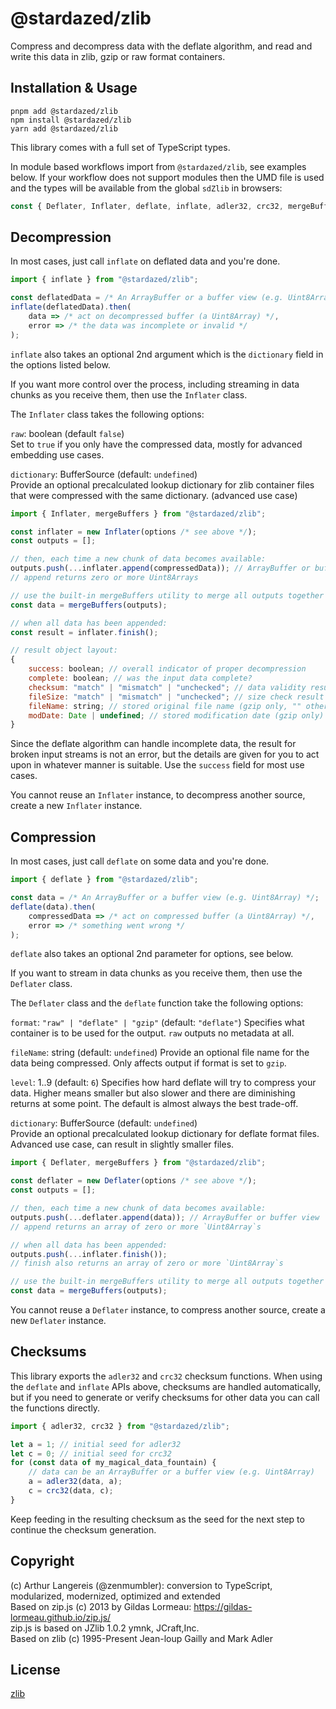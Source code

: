 @stardazed/zlib
===============
Compress and decompress data with the deflate algorithm, and read and
write this data in zlib, gzip or raw format containers.

Installation & Usage
--------------------
```
pnpm add @stardazed/zlib
npm install @stardazed/zlib
yarn add @stardazed/zlib
```

This library comes with a full set of TypeScript types.

In module based workflows import from `@stardazed/zlib`, see examples below.
If your workflow does not support modules then the UMD file is used and
the types will be available from the global `sdZlib` in browsers:

```js
const { Deflater, Inflater, deflate, inflate, adler32, crc32, mergeBuffers } = sdZlib;
```

Decompression
-------------
In most cases, just call `inflate` on deflated data and you're done.

```js
import { inflate } from "@stardazed/zlib";

const deflatedData = /* An ArrayBuffer or a buffer view (e.g. Uint8Array) */;
inflate(deflatedData).then(
	data => /* act on decompressed buffer (a Uint8Array) */,
	error => /* the data was incomplete or invalid */
);
```

`inflate` also takes an optional 2nd argument which is the `dictionary`
field in the options listed below.

If you want more control over the process, including streaming in data chunks
as you receive them, then use the `Inflater` class.

The `Inflater` class takes the following options:

`raw`: boolean (default `false`)<br>
Set to `true` if you only have the compressed data, mostly for advanced
embedding use cases.

`dictionary`: BufferSource (default: `undefined`)<br>
Provide an optional precalculated lookup dictionary for zlib container
files that were compressed with the same dictionary. (advanced use case)

```js
import { Inflater, mergeBuffers } from "@stardazed/zlib";

const inflater = new Inflater(options /* see above */);
const outputs = [];

// then, each time a new chunk of data becomes available:
outputs.push(...inflater.append(compressedData)); // ArrayBuffer or buffer view
// append returns zero or more Uint8Arrays

// use the built-in mergeBuffers utility to merge all outputs together
const data = mergeBuffers(outputs);

// when all data has been appended:
const result = inflater.finish();

// result object layout:
{
	success: boolean; // overall indicator of proper decompression
	complete: boolean; // was the input data complete?
	checksum: "match" | "mismatch" | "unchecked"; // data validity result
	fileSize: "match" | "mismatch" | "unchecked"; // size check result (gzip only)
	fileName: string; // stored original file name (gzip only, "" otherwise)
	modDate: Date | undefined; // stored modification date (gzip only)
}
```

Since the deflate algorithm can handle incomplete data, the result
for broken input streams is not an error, but the details are given
for you to act upon in whatever manner is suitable. Use the `success`
field for most use cases.

You cannot reuse an `Inflater` instance, to decompress another source, create
a new `Inflater` instance.

Compression
-----------
In most cases, just call `deflate` on some data and you're done.

```js
import { deflate } from "@stardazed/zlib";

const data = /* An ArrayBuffer or a buffer view (e.g. Uint8Array) */;
deflate(data).then(
	compressedData => /* act on compressed buffer (a Uint8Array) */,
	error => /* something went wrong */
);
```

`deflate` also takes an optional 2nd parameter for options, see below.

If you want to stream in data chunks as you receive them, then use the
`Deflater` class.

The `Deflater` class and the `deflate` function take the following options:

`format`: `"raw" | "deflate" | "gzip"` (default: `"deflate"`)
Specifies what container is to be used for the output. `raw` outputs
no metadata at all.

`fileName`: string (default: `undefined`)
Provide an optional file name for the data being compressed.
Only affects output if format is set to `gzip`.

`level`: 1..9 (default: `6`)
Specifies how hard deflate will try to compress your data. Higher
means smaller but also slower and there are diminishing returns at
some point. The default is almost always the best trade-off.

`dictionary`: BufferSource (default: `undefined`)<br>
Provide an optional precalculated lookup dictionary for deflate format
files. Advanced use case, can result in slightly smaller files.

```js
import { Deflater, mergeBuffers } from "@stardazed/zlib";

const deflater = new Deflater(options /* see above */);
const outputs = [];

// then, each time a new chunk of data becomes available:
outputs.push(...deflater.append(data)); // ArrayBuffer or buffer view
// append returns an array of zero or more `Uint8Array`s

// when all data has been appended:
outputs.push(...inflater.finish());
// finish also returns an array of zero or more `Uint8Array`s

// use the built-in mergeBuffers utility to merge all outputs together
const data = mergeBuffers(outputs);
```

You cannot reuse a `Deflater` instance, to compress another source, create
a new `Deflater` instance.

Checksums
---------
This library exports the `adler32` and `crc32` checksum functions. When using
the `deflate` and `inflate` APIs above, checksums are handled automatically,
but if you need to generate or verify checksums for other data you can call
the functions directly.

```js
import { adler32, crc32 } from "@stardazed/zlib";

let a = 1; // initial seed for adler32
let c = 0; // initial seed for crc32
for (const data of my_magical_data_fountain) {
	// data can be an ArrayBuffer or a buffer view (e.g. Uint8Array)
	a = adler32(data, a);
	c = crc32(data, c);
}
```
Keep feeding in the resulting checksum as the seed for the next step to
continue the checksum generation.

Copyright
---------
(c) Arthur Langereis (@zenmumbler): conversion to TypeScript, modularized,
modernized, optimized and extended<br>
Based on zip.js (c) 2013 by Gildas Lormeau: https://gildas-lormeau.github.io/zip.js/<br>
zip.js is based on JZlib 1.0.2 ymnk, JCraft,Inc.<br>
Based on zlib (c) 1995-Present Jean-loup Gailly and Mark Adler<br>

License
-------
[zlib](https://www.zlib.net/zlib_license.html)

